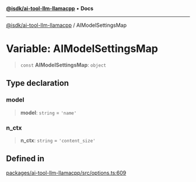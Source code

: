 [**@isdk/ai-tool-llm-llamacpp**](../README.md) • **Docs**

***

[@isdk/ai-tool-llm-llamacpp](../globals.md) / AIModelSettingsMap

# Variable: AIModelSettingsMap

> `const` **AIModelSettingsMap**: `object`

## Type declaration

### model

> **model**: `string` = `'name'`

### n\_ctx

> **n\_ctx**: `string` = `'content_size'`

## Defined in

[packages/ai-tool-llm-llamacpp/src/options.ts:609](https://github.com/isdk/ai-tool-llm-llamacpp.js/blob/881246bc2c8fda9337c000f2556d31a0b31f7d27/src/options.ts#L609)
